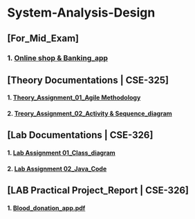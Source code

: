 # System-Analysis-Design

## [For_Mid_Exam] 
### 1. [Online shop & Banking_app](https://github.com/Jobayerhaque/System-Analysis-Design/blob/master/Mid_Exam/Lab_Mid_Exam.pdf)

## [Theory Documentations | CSE-325]
#### 1. [Theory_Assignment_01_Agile Methodology](https://github.com/Jobayerhaque/System-Analysis-Design/blob/master/Theory_Assignment/Assignment_01/Agile%20Development%20Methodology.pdf )
#### 2. [Treory_Assignment_02_Activity & Sequence_diagram](https://github.com/Jobayerhaque/System-Analysis-Design/blob/master/Theory_Assignment/Assignment_02/Activity%20%26%20Sequence%20diagram.pdf)

## [Lab Documentations | CSE-326]
#### 1. [Lab Assignment 01_Class_diagram](https://github.com/Jobayerhaque/System-Analysis-Design/blob/master/Lab_Assignment/Lab_Assignment_01/Class%20diagram.pdf )
#### 2. [Lab Assignment 02_Java_Code](https://github.com/Jobayerhaque/System-Analysis-Design/tree/master/Lab_Assignment/Lab_Assignment_02/src)

## [LAB Practical Project_Report | CSE-326]
#### 1. [Blood_donation_app.pdf](https://github.com/Jobayerhaque/System-Analysis-Design/blob/master/Final_Project_Riport/Blood%20donation%20app%20Project%20Report.pdf)
